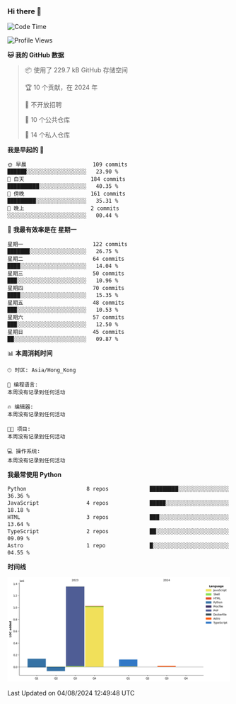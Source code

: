 ### Hi there 👋

<!--
**Mrzqd/Mrzqd** is a ✨ _special_ ✨ repository because its `README.md` (this file) appears on your GitHub profile.

Here are some ideas to get you started:

- 🔭 I’m currently working on ...
- 🌱 I’m currently learning ...
- 👯 I’m looking to collaborate on ...
- 🤔 I’m looking for help with ...
- 💬 Ask me about ...
- 📫 How to reach me: ...
- 😄 Pronouns: ...
- ⚡ Fun fact: ...
-->
<!--START_SECTION:waka-->
![Code Time](http://img.shields.io/badge/Code%20Time-260%20hrs%2011%20mins-blue)

![Profile Views](http://img.shields.io/badge/%E4%B8%AA%E4%BA%BA%E8%B5%84%E6%96%99%E8%A7%82%E7%9C%8B%E6%AC%A1%E6%95%B0-0-blue)

**🐱 我的 GitHub 数据** 

> 📦  使用了 229.7 kB GitHub 存储空间 
 > 
> 🏆 10 个贡献，在 2024 年
 > 
> 🚫 不开放招聘
 > 
> 📜 10 个公共仓库 
 > 
> 🔑 14 个私人仓库 
 > 
**我是早起的 🐤** 

```text
🌞 早晨                     109 commits         ██████░░░░░░░░░░░░░░░░░░░   23.90 % 
🌆 白天                     184 commits         ██████████░░░░░░░░░░░░░░░   40.35 % 
🌃 傍晚                     161 commits         █████████░░░░░░░░░░░░░░░░   35.31 % 
🌙 晚上                     2 commits           ░░░░░░░░░░░░░░░░░░░░░░░░░   00.44 % 
```
📅 **我最有效率是在 星期一** 

```text
星期一                      122 commits         ███████░░░░░░░░░░░░░░░░░░   26.75 % 
星期二                      64 commits          ████░░░░░░░░░░░░░░░░░░░░░   14.04 % 
星期三                      50 commits          ███░░░░░░░░░░░░░░░░░░░░░░   10.96 % 
星期四                      70 commits          ████░░░░░░░░░░░░░░░░░░░░░   15.35 % 
星期五                      48 commits          ███░░░░░░░░░░░░░░░░░░░░░░   10.53 % 
星期六                      57 commits          ███░░░░░░░░░░░░░░░░░░░░░░   12.50 % 
星期日                      45 commits          ██░░░░░░░░░░░░░░░░░░░░░░░   09.87 % 
```


📊 **本周消耗时间** 

```text
🕑︎ 时区: Asia/Hong_Kong

💬 编程语言: 
本周没有记录到任何活动

🔥 编辑器: 
本周没有记录到任何活动

🐱‍💻 项目: 
本周没有记录到任何活动

💻 操作系统: 
本周没有记录到任何活动
```

**我最常使用 Python** 

```text
Python                   8 repos             █████████░░░░░░░░░░░░░░░░   36.36 % 
JavaScript               4 repos             █████░░░░░░░░░░░░░░░░░░░░   18.18 % 
HTML                     3 repos             ███░░░░░░░░░░░░░░░░░░░░░░   13.64 % 
TypeScript               2 repos             ██░░░░░░░░░░░░░░░░░░░░░░░   09.09 % 
Astro                    1 repo              █░░░░░░░░░░░░░░░░░░░░░░░░   04.55 % 
```



**时间线**

![Lines of Code chart](https://raw.githubusercontent.com/Mrzqd/Mrzqd/main/assets/bar_graph.png)


 Last Updated on 04/08/2024 12:49:48 UTC
<!--END_SECTION:waka-->
